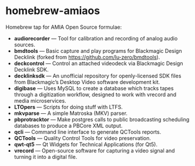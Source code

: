 # homebrew-amiaos
Homebrew tap for AMIA Open Source formulae:

- **audiorecorder** — Tool for calibration and recording of analog audio sources.
- **bmdtools** — Basic capture and play programs for Blackmagic Design Decklink (forked from https://github.com/lu-zero/bmdtools).
- **deckcontrol** — Control an attached videodeck via Blackmagic Design Decklink SDK.
- **decklinksdk** — An unofficial repository for openly-licensed SDK files from Blackmagic’s Desktop Video software development kit.
- **digibase** — Uses MySQL to create a database which tracks tapes through a digitization workflow, designed to work with vrecord and media microservices.
- **LTOpers** — Scripts for doing stuff with LTFS.
- **mkvparse** — A simple Matroska (MKV) parser.
- **pbprotracktor** — Make postgres calls to public broadcasting scheduling databases to produce a PBCore XML output.
- **qcli** — Command line interface to generate QCTools reports.
- **QCTools** — Quality Control Tools for video preservation.
- **qwt-qt5** — Qt Widgets for Technical Applications (for Qt5).
- **vrecord** — Open-source software for capturing a video signal and turning it into a digital file.

